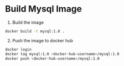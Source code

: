 # Build Mysql Image
1. Build the image
```bash
docker build -t mysql:1.0 .
```
2. Push the image to docker hub
```bash
docker login
docker tag mysql:1.0 <docker-hub-username>/mysql:1.0
docker push <docker-hub-username>/mysql:1.0
```